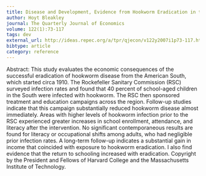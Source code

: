 ```yaml
---
title: Disease and Development, Evidence from Hookworm Eradication in the American South
author: Hoyt Bleakley
journal: The Quarterly Journal of Economics
volume: 122(1):73-117
tags: dev
external_url: http://ideas.repec.org/a/tpr/qjecon/v122y2007i1p73-117.html
bibtype: article
category: reference
---
```

Abstract:  This study evaluates the economic consequences of the successful eradication of hookworm disease from the American South, which started circa 1910. The Rockefeller Sanitary Commission (RSC) surveyed infection rates and found that 40 percent of school-aged children in the South were infected with hookworm. The RSC then sponsored treatment and education campaigns across the region. Follow-up studies indicate that this campaign substantially reduced hookworm disease almost immediately. Areas with higher levels of hookworm infection prior to the RSC experienced greater increases in school enrollment, attendance, and literacy after the intervention. No significant contemporaneous results are found for literacy or occupational shifts among adults, who had negligible prior infection rates. A long-term follow-up indicates a substantial gain in income that coincided with exposure to hookworm eradication. I also find evidence that the return to schooling increased with eradication. Copyright by the President and Fellows of Harvard College and the Massachusetts Institute of Technology.
